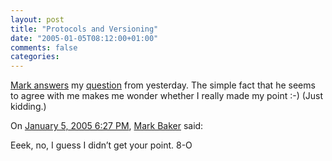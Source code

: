 ```yaml
---
layout: post
title: "Protocols and Versioning"
date: "2005-01-05T08:12:00+01:00"
comments: false
categories: 
---
```


<p><a href="http://www.markbaker.ca/2002/09/Blog/2005/01/03#2005-01-protocols-and-operations">Mark answers</a> my <a href="/blog/st/2005/01/03/versioning_strategies_and_tactics.html">question</a> from yesterday. The simple fact that he seems to agree with me makes me wonder whether I really made my point :-) (Just kidding.)</p>

<section class="comments">

<div class="comment" id="comment-428">
On <a href="#comment-428" title="Permalink to this comment">January  5, 2005  6:27 PM</a>, <a href="http://www.markbaker.ca" title="http://www.markbaker.ca" rel="nofollow">Mark Baker</a>
said:
<p>Eeek, no, I guess I didn&#8217;t get your point. 8-O</p>


</section>

